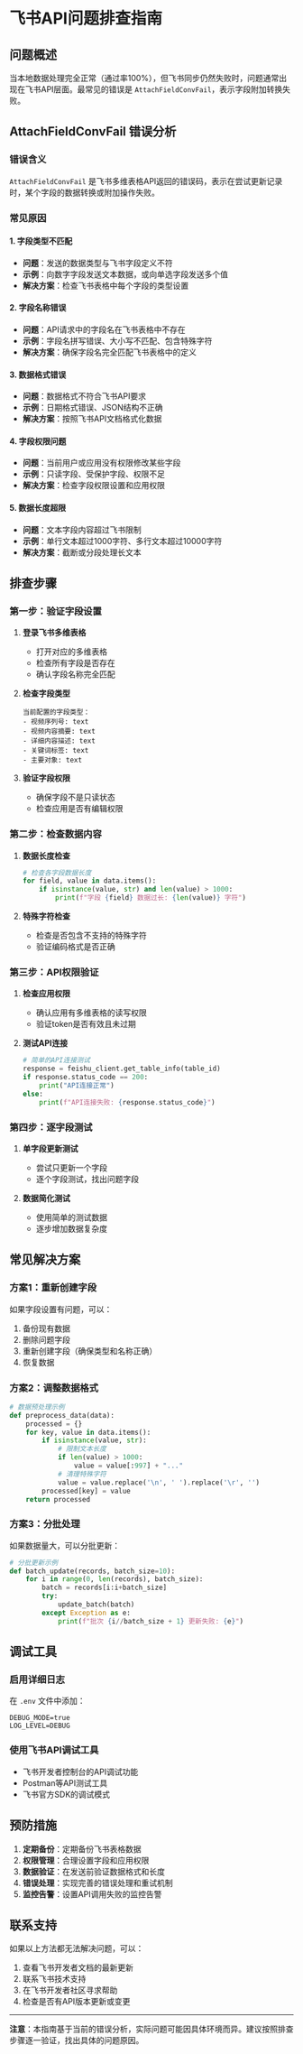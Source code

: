 # 飞书API问题排查指南

## 问题概述

当本地数据处理完全正常（通过率100%），但飞书同步仍然失败时，问题通常出现在飞书API层面。最常见的错误是 `AttachFieldConvFail`，表示字段附加转换失败。

## AttachFieldConvFail 错误分析

### 错误含义
`AttachFieldConvFail` 是飞书多维表格API返回的错误码，表示在尝试更新记录时，某个字段的数据转换或附加操作失败。

### 常见原因

#### 1. 字段类型不匹配
- **问题**：发送的数据类型与飞书字段定义不符
- **示例**：向数字字段发送文本数据，或向单选字段发送多个值
- **解决方案**：检查飞书表格中每个字段的类型设置

#### 2. 字段名称错误
- **问题**：API请求中的字段名在飞书表格中不存在
- **示例**：字段名拼写错误、大小写不匹配、包含特殊字符
- **解决方案**：确保字段名完全匹配飞书表格中的定义

#### 3. 数据格式错误
- **问题**：数据格式不符合飞书API要求
- **示例**：日期格式错误、JSON结构不正确
- **解决方案**：按照飞书API文档格式化数据

#### 4. 字段权限问题
- **问题**：当前用户或应用没有权限修改某些字段
- **示例**：只读字段、受保护字段、权限不足
- **解决方案**：检查字段权限设置和应用权限

#### 5. 数据长度超限
- **问题**：文本字段内容超过飞书限制
- **示例**：单行文本超过1000字符、多行文本超过10000字符
- **解决方案**：截断或分段处理长文本

## 排查步骤

### 第一步：验证字段设置

1. **登录飞书多维表格**
   - 打开对应的多维表格
   - 检查所有字段是否存在
   - 确认字段名称完全匹配

2. **检查字段类型**
   ```
   当前配置的字段类型：
   - 视频序列号: text
   - 视频内容摘要: text  
   - 详细内容描述: text
   - 关键词标签: text
   - 主要对象: text
   ```

3. **验证字段权限**
   - 确保字段不是只读状态
   - 检查应用是否有编辑权限

### 第二步：检查数据内容

1. **数据长度检查**
   ```python
   # 检查各字段数据长度
   for field, value in data.items():
       if isinstance(value, str) and len(value) > 1000:
           print(f"字段 {field} 数据过长: {len(value)} 字符")
   ```

2. **特殊字符检查**
   - 检查是否包含不支持的特殊字符
   - 验证编码格式是否正确

### 第三步：API权限验证

1. **检查应用权限**
   - 确认应用有多维表格的读写权限
   - 验证token是否有效且未过期

2. **测试API连接**
   ```python
   # 简单的API连接测试
   response = feishu_client.get_table_info(table_id)
   if response.status_code == 200:
       print("API连接正常")
   else:
       print(f"API连接失败: {response.status_code}")
   ```

### 第四步：逐字段测试

1. **单字段更新测试**
   - 尝试只更新一个字段
   - 逐个字段测试，找出问题字段

2. **数据简化测试**
   - 使用简单的测试数据
   - 逐步增加数据复杂度

## 常见解决方案

### 方案1：重新创建字段
如果字段设置有问题，可以：
1. 备份现有数据
2. 删除问题字段
3. 重新创建字段（确保类型和名称正确）
4. 恢复数据

### 方案2：调整数据格式
```python
# 数据预处理示例
def preprocess_data(data):
    processed = {}
    for key, value in data.items():
        if isinstance(value, str):
            # 限制文本长度
            if len(value) > 1000:
                value = value[:997] + "..."
            # 清理特殊字符
            value = value.replace('\n', ' ').replace('\r', '')
        processed[key] = value
    return processed
```

### 方案3：分批处理
如果数据量大，可以分批更新：
```python
# 分批更新示例
def batch_update(records, batch_size=10):
    for i in range(0, len(records), batch_size):
        batch = records[i:i+batch_size]
        try:
            update_batch(batch)
        except Exception as e:
            print(f"批次 {i//batch_size + 1} 更新失败: {e}")
```

## 调试工具

### 启用详细日志
在 `.env` 文件中添加：
```
DEBUG_MODE=true
LOG_LEVEL=DEBUG
```

### 使用飞书API调试工具
- 飞书开发者控制台的API调试功能
- Postman等API测试工具
- 飞书官方SDK的调试模式

## 预防措施

1. **定期备份**：定期备份飞书表格数据
2. **权限管理**：合理设置字段和应用权限
3. **数据验证**：在发送前验证数据格式和长度
4. **错误处理**：实现完善的错误处理和重试机制
5. **监控告警**：设置API调用失败的监控告警

## 联系支持

如果以上方法都无法解决问题，可以：
1. 查看飞书开发者文档的最新更新
2. 联系飞书技术支持
3. 在飞书开发者社区寻求帮助
4. 检查是否有API版本更新或变更

---

**注意**：本指南基于当前的错误分析，实际问题可能因具体环境而异。建议按照排查步骤逐一验证，找出具体的问题原因。